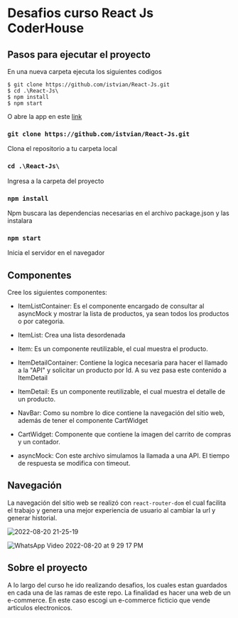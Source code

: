 # Desafios curso React Js CoderHouse

## Pasos para ejecutar el proyecto

En una nueva carpeta ejecuta los siguientes codigos
```
$ git clone https://github.com/istvian/React-Js.git
$ cd .\React-Js\
$ npm install
$ npm start
```

O abre la app en este [link](https://react-js-six-phi.vercel.app/)

### `git clone https://github.com/istvian/React-Js.git`
Clona el repositorio a tu carpeta local
### `cd .\React-Js\`
Ingresa a la carpeta del proyecto
### `npm install`
Npm buscara las dependencias necesarias en el archivo package.json y las instalara
### `npm start`
Inicia el servidor en el navegador

## Componentes
Cree los siguientes componentes:
- ItemListContainer: Es el componente encargado de consultar al asyncMock y mostrar la lista de productos, ya sean todos los productos o por categoria.
- ItemList: Crea una lista desordenada
- Item: Es un componente reutilizable, el cual muestra el producto.

- ItemDetailContainer: Contiene la logica necesaria para hacer el llamado a la "API" y solicitar un producto por Id. A su vez pasa este contenido a ItemDetail
- ItemDetail: Es un componente reutilizable, el cual muestra el detalle de un producto.

- NavBar: Como su nombre lo dice contiene la navegación del sitio web, además de tener el componente CartWidget
- CartWidget: Componente que contiene la imagen del carrito de compras y un contador.

- asyncMock: Con este archivo simulamos la llamada a una API. El tiempo de respuesta se modifica con timeout.

## Navegación
La navegación del sitio web se realizó con `react-router-dom` el cual facilita el trabajo y genera una mejor experiencia de usuario al cambiar la url y generar historial.


![2022-08-20 21-25-19](https://user-images.githubusercontent.com/76795576/185771587-96c8f2da-4f9c-4624-9c2a-018702949e2f.gif)

![WhatsApp Video 2022-08-20 at 9 29 17 PM](https://user-images.githubusercontent.com/76795576/185771621-86f4cc96-3a3f-444f-b63a-f3c4c394b623.gif)


## Sobre el proyecto

A lo largo del curso he ido realizando desafios, los cuales estan guardados en cada una de las ramas de este repo.
La finalidad es hacer una web de un e-commerce. En este caso escogi un e-commerce ficticio que vende articulos electronicos.

